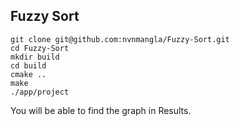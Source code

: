 ## Fuzzy Sort 

```
git clone git@github.com:nvnmangla/Fuzzy-Sort.git
cd Fuzzy-Sort
mkdir build
cd build
cmake ..
make
./app/project

```

You will be able to find the graph in Results.